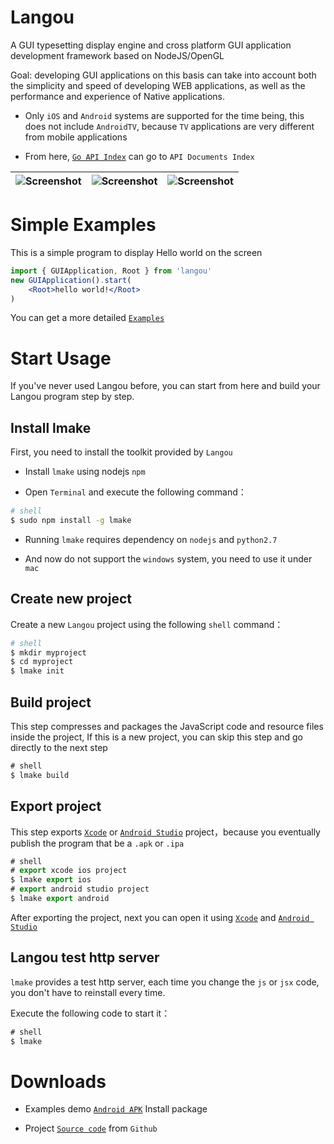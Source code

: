 Langou
===============

A GUI typesetting display engine and cross platform GUI application development framework based on NodeJS/OpenGL

Goal: developing GUI applications on this basis can take into account both the simplicity and speed of developing WEB applications, as well as the performance and experience of Native applications.

* Only `iOS` and `Android` systems are supported for the time being, this does not include `AndroidTV`, because `TV` applications are very different from mobile applications

* From here, [`Go API Index`](http://quickgr.org/doc/) can go to `API Documents Index`

| ![Screenshot](http://quickgr.org/img/0x0ss.jpg) | ![Screenshot](http://quickgr.org/img/0x0ss_3.jpg) | ![Screenshot](http://quickgr.org/img/0x0ss_4.jpg) |
|--|--|--|


# Simple Examples

This is a simple program to display Hello world on the screen

```jsx
import { GUIApplication, Root } from 'langou'
new GUIApplication().start(
	<Root>hello world!</Root>
)
```

You can get a more detailed [`Examples`]

# Start Usage

If you've never used Langou before, you can start from here and build your Langou program step by step.

## Install lmake

First, you need to install the toolkit provided by `Langou`

* Install `lmake` using nodejs `npm` 

* Open `Terminal` and execute the following command：

```sh
# shell
$ sudo npm install -g lmake

```
	
* Running `lmake` requires dependency on `nodejs` and `python2.7`

* And now do not support the `windows` system, you need to use it under `mac`

## Create new project

Create a new `Langou` project using the following `shell` command：

```sh
# shell
$ mkdir myproject
$ cd myproject
$ lmake init
```

## Build project

This step compresses and packages the JavaScript code and resource files inside the project,
If this is a new project, you can skip this step and go directly to the next step

```js
# shell
$ lmake build
```

## Export project

This step exports [`Xcode`] or [`Android Studio`] project，because you eventually publish the program that be a `.apk` or `.ipa`

```js
# shell
# export xcode ios project
$ lmake export ios
# export android studio project
$ lmake export android
```

After exporting the project, next you can open it using [`Xcode`] and [`Android Studio`]

## Langou test http server

`lmake` provides a test http server, each time you change the `js` or `jsx` code, you don't have to reinstall every time.

Execute the following code to start it：

```js
# shell
$ lmake
```

# Downloads

* Examples demo [`Android APK`] Install package

* Project [`Source code`] from `Github`


[`Examples`]: https://github.com/louis-tru/langou/tree/master/demo
[`Xcode`]: https://developer.apple.com/library/content/documentation/IDEs/Conceptual/AppDistributionGuide/ConfiguringYourApp/ConfiguringYourApp.html
[`Android Studio`]: https://developer.android.com/studio/projects/create-project.html
[`Android APK`]: https://github.com/louis-tru/langou/releases/download/v0.1.0/examples-release.apk
[`NPM`]: https://www.npmjs.com/package/lmake
[`Source code`]: https://github.com/louis-tru/langou

<script>
	<!--
	var language = (navigator.browserLanguage || navigator.language).toLowerCase();
	var isLanguageCn = language.indexOf('cn') >= 0;
	var isPageCn = location.href.indexOf('README-cn') >=0;
	var isHtml = typeof src == 'string'; // html page will have a src variable

	if ( isLanguageCn ) { // cn
		if ( !isPageCn ) { // goto to cn
			location.href = isHtml ? 'README-cn.html' : 'README-cn.md';
		}
	} else { // en
		if ( isPageCn ) { // goto to en
			location.href = isHtml ? 'README.html' : 'README.md';
		}
	}
	-->
</script>
